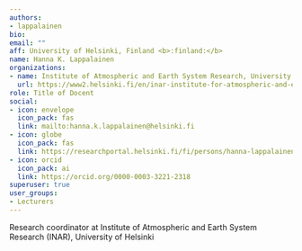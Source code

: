 ```yaml
---
authors:
- lappalainen
bio:
email: ""
aff: University of Helsinki, Finland <b>:finland:</b>
name: Hanna K. Lappalainen
organizations:
- name: Institute of Atmospheric and Earth System Research, University of Helsinki
  url: https://www2.helsinki.fi/en/inar-institute-for-atmospheric-and-earth-system-research
role: Title of Docent
social:
- icon: envelope
  icon_pack: fas
  link: mailto:hanna.k.lappalainen@helsinki.fi
- icon: globe
  icon_pack: fas
  link: https://researchportal.helsinki.fi/fi/persons/hanna-lappalainen
- icon: orcid
  icon_pack: ai
  link: https://orcid.org/0000-0003-3221-2318
superuser: true
user_groups:
- Lecturers
---
```

Research coordinator at Institute of Atmospheric and Earth System Research (INAR), University of Helsinki
